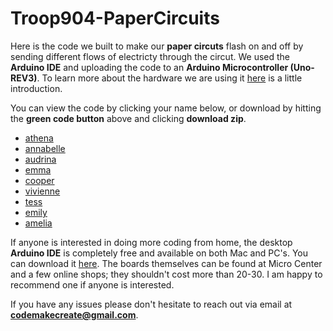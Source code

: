 # Troop904-PaperCircuits
 
Here is the code we built to make our **paper circuts** flash on and off by sending different flows of electricty through the circut.  We used the **Arduino IDE** and uploading the code to an **Arduino Microcontroller (Uno-REV3)**. To learn more about the hardware we are using it [here](https://www.arduino.cc/en/Guide/Introduction) is a little introduction. 

You can view the code by clicking your name below, or download by hitting the **green code button** above and clicking **download zip**. 

- [athena](https://github.com/codemakecreate/Troop904-PaperCircuits/blob/main/athena_annabelle/athena_annabelle.ino)
- [annabelle](https://github.com/codemakecreate/Troop904-PaperCircuits/blob/main/athena_annabelle/athena_annabelle.ino)
- [audrina](https://github.com/codemakecreate/Troop904-PaperCircuits/blob/main/audrina_emma/audrina_emma.ino)
- [emma](https://github.com/codemakecreate/Troop904-PaperCircuits/blob/main/audrina_emma/audrina_emma.ino)
- [cooper](https://github.com/codemakecreate/Troop904-PaperCircuits/blob/main/cooper_vivienne/cooper_vivienne.ino)
- [vivienne](https://github.com/codemakecreate/Troop904-PaperCircuits/blob/main/cooper_vivienne/cooper_vivienne.ino)
- [tess](https://github.com/codemakecreate/Troop904-PaperCircuits/blob/main/tess_emily_amelia/tess_emily_amelia.ino)
- [emily](https://github.com/codemakecreate/Troop904-PaperCircuits/blob/main/tess_emily_amelia/tess_emily_amelia.ino)
- [amelia](https://github.com/codemakecreate/Troop904-PaperCircuits/blob/main/tess_emily_amelia/tess_emily_amelia.ino)

If anyone is interested in doing more coding from home, the desktop **Arduino IDE** is completely free and available on both Mac and PC's. You can download it [here](https://www.arduino.cc/en/software). 
The boards themselves can be found at Micro Center and a few online shops; they shouldn't cost more than 20-30. I am happy to recommend one if anyone is interested. 

If you have any issues please don't hesitate to reach out via email at **codemakecreate@gmail.com**.  
